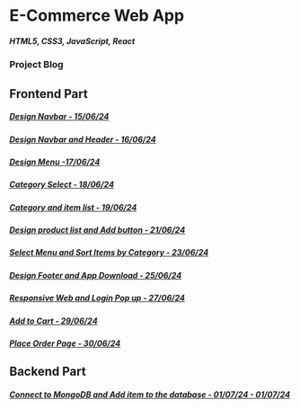 # E-Commerce Web App

##### HTML5, CSS3, JavaScript, React

### Project Blog

## Frontend Part

##### [Design Navbar - 15/06/24](https://blog.naver.com/detol3953/223480690554)
##### [Design Navbar and Header - 16/06/24](https://blog.naver.com/detol3953/223481583076)
##### [Design Menu -17/06/24](https://blog.naver.com/detol3953/223482762487)
##### [Category Select - 18/06/24](https://blog.naver.com/detol3953/223483966895)
##### [Category and item list - 19/06/24](https://blog.naver.com/detol3953/223485091209)
##### [Design product list and Add button - 21/06/24](https://blog.naver.com/detol3953/223487386472)
##### [Select Menu and Sort Items by Category - 23/06/24](https://blog.naver.com/detol3953/223489050773)
##### [Design Footer and App Download - 25/06/24](https://blog.naver.com/detol3953/223491234139)
##### [Responsive Web and Login Pop up - 27/06/24](https://blog.naver.com/detol3953/223493735425)
##### [Add to Cart - 29/06/24](https://blog.naver.com/detol3953/223495512053)
##### [Place Order Page - 30/06/24](https://blog.naver.com/detol3953/223496931170)
#####
#####
## Backend Part
##### [Connect to MongoDB and Add item to the database - 01/07/24 - 01/07/24](https://blog.naver.com/detol3953/223498164658)


